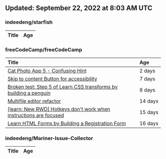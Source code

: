 ## Updated: September 22, 2022 at 8:03 AM UTC


### indeedeng/starfish
|**Title**|**Age**|
|:----|:----|


### freeCodeCamp/freeCodeCamp
|**Title**|**Age**|
|:----|:----|
|[Cat Photo App 5 - Confusing Hint](https://github.com/freeCodeCamp/freeCodeCamp/issues/47573)|2&nbsp;days|
|[Skip to content Button for accessibility](https://github.com/freeCodeCamp/freeCodeCamp/issues/47523)|7&nbsp;days|
|[Broken test: Step 5 of Learn CSS transforms by building a penguin](https://github.com/freeCodeCamp/freeCodeCamp/issues/47513)|8&nbsp;days|
|[Multifile editor refactor](https://github.com/freeCodeCamp/freeCodeCamp/issues/47467)|14&nbsp;days|
|[[learn: New RWD] Hotkeys don't work when instructions are focused ](https://github.com/freeCodeCamp/freeCodeCamp/issues/47457)|15&nbsp;days|
|[Learn HTML Forms by Building a Registration Form](https://github.com/freeCodeCamp/freeCodeCamp/issues/47456)|16&nbsp;days|


### indeedeng/Mariner-Issue-Collector
|**Title**|**Age**|
|:----|:----|